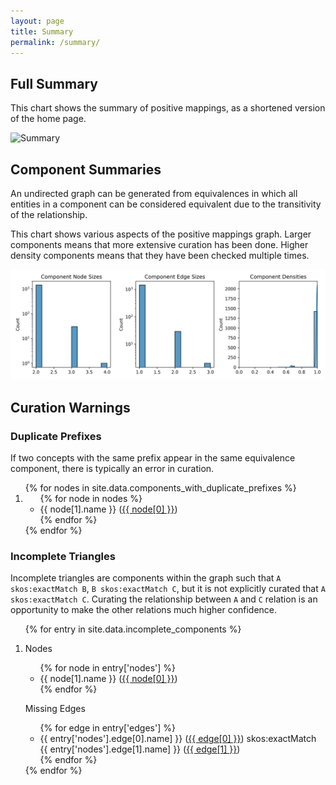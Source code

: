 ```yaml
---
layout: page
title: Summary
permalink: /summary/
---
```


## Full Summary

This chart shows the summary of positive mappings, as a shortened version of the home page.

<img src="https://raw.githubusercontent.com/biomappings/biomappings/master/docs/img/summary.png" alt="Summary"/>

## Component Summaries

An undirected graph can be generated from equivalences in which all entities in a component can be considered equivalent
due to the transitivity of the relationship.

This chart shows various aspects of the positive mappings graph. Larger components means that more extensive curation
has been done. Higher density components means that they have been checked multiple times.

<img src="https://raw.githubusercontent.com/biomappings/biomappings/master/docs/img/components.png" alt="Component Summary"/>

## Curation Warnings

### Duplicate Prefixes

If two concepts with the same prefix appear in the same equivalence component, there is typically an error in curation.

<ol>
{% for nodes in site.data.components_with_duplicate_prefixes %}
<li><ul>
{% for node in nodes %}
<li>
{{ node[1].name }} (<a href="{{ node[1].link }}">{{ node[0] }}</a>)
</li>
{% endfor %}
</ul></li>
{% endfor %}
</ol>

### Incomplete Triangles

Incomplete triangles are components within the graph such that `A skos:exactMatch B`, `B skos:exactMatch C`, but it is
not explicitly curated that `A skos:exactMatch C`. Curating the relationship between `A` and `C` relation is an
opportunity to make the other relations much higher confidence.

<ol>
{% for entry in site.data.incomplete_components %}
<li>
<p>Nodes</p>
<ul>
{% for node in entry['nodes'] %}
<li>
{{ node[1].name }} (<a href="{{ node[1].link }}">{{ node[0] }}</a>)
</li>
{% endfor %}
</ul>
<p>Missing Edges</p>
<ul>
{% for edge in entry['edges'] %}
<li>
{{ entry['nodes'].edge[0].name] }} (<a href="{{ entry['nodes'][edge[0]].link }}">{{ edge[0] }}</a>) skos:exactMatch
{{ entry['nodes'].edge[1].name] }} (<a href="{{ entry['nodes'][edge[1]].link }}">{{ edge[1] }}</a>)
</li>
{% endfor %}
</ul>
</li>
{% endfor %}
</ol>
